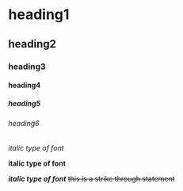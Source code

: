 # heading1
## heading2
### heading3
#### heading4
##### heading5
###### heading6
*italic type of font*

**italic type of font**

***italic type of font***
~~this is a strike through statement~~
